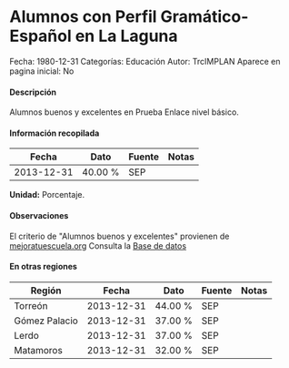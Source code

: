 Alumnos con Perfil Gramático-Español en La Laguna
=====

Fecha: 1980-12-31
Categorías: Educación
Autor: TrcIMPLAN
Aparece en pagina inicial: No

#### Descripción

Alumnos buenos y excelentes en Prueba Enlace nivel básico.

#### Información recopilada

<table class="table table-hover table-bordered matriz">
<thead>
<tr>
<th>Fecha</th>
<th>Dato</th>
<th>Fuente</th>
<th>Notas</th>
</tr>
</thead>
<tbody>
<tr>
<td>2013-12-31</td>
<td class="derecha">40.00 %</td>
<td>SEP</td>
<td></td>
</tr>
</tbody>
</table>

<b>Unidad:</b> Porcentaje.

#### Observaciones

El criterio de "Alumnos buenos y excelentes" provienen de [mejoratuescuela.org](http://www.mejoratuescuela.org)
Consulta la [Base de datos](http://www.enlace.sep.gob.mx/content/ba/pages/base_de_datos_completa_2013/)


#### En otras regiones

<table class="table table-hover table-bordered matriz">
<thead>
<tr>
<th>Región</th>
<th>Fecha</th>
<th>Dato</th>
<th>Fuente</th>
<th>Notas</th>
</tr>
</thead>
<tbody>
<tr>
<td>Torreón</td>
<td>2013-12-31</td>
<td class="derecha">44.00 %</td>
<td>SEP</td>
<td></td>
</tr>
<tr>
<td>Gómez Palacio</td>
<td>2013-12-31</td>
<td class="derecha">37.00 %</td>
<td>SEP</td>
<td></td>
</tr>
<tr>
<td>Lerdo</td>
<td>2013-12-31</td>
<td class="derecha">37.00 %</td>
<td>SEP</td>
<td></td>
</tr>
<tr>
<td>Matamoros</td>
<td>2013-12-31</td>
<td class="derecha">32.00 %</td>
<td>SEP</td>
<td></td>
</tr>
</tbody>
</table>

